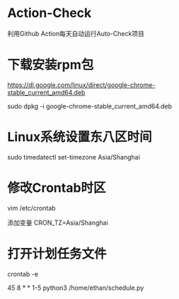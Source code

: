 # Action-Check

利用Github Action每天自动运行Auto-Check项目

# 下载安装rpm包

https://dl.google.com/linux/direct/google-chrome-stable_current_amd64.deb

sudo dpkg -i google-chrome-stable_current_amd64.deb

# Linux系统设置东八区时间

sudo timedatectl set-timezone Asia/Shanghai

# 修改Crontab时区

vim /etc/crontab

添加变量 CRON_TZ=Asia/Shanghai

# 打开计划任务文件

crontab -e

45 8 * * 1-5 python3 /home/ethan/schedule.py
